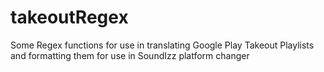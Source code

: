 # takeoutRegex
Some Regex functions for use in translating Google Play Takeout Playlists and formatting them for use in SoundIzz platform changer
